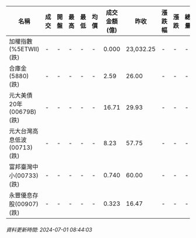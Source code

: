 | 名稱 | 成交 | 開盤 | 最高 | 最低 | 均價 | 成交金額(億) | 昨收 | 漲跌幅 | 漲跌 | 總量 | 昨量 | 振幅 |
| -------- | -------- | -------- | -------- |-------- | -------- | -------- |-------- |-------- |-------- | -------- | -------- |-------- |
|加權指數(%5ETWII) (跌)|-|-|-|-|-|0.000|23,032.25|-|-|-|-|0.00%|
|合庫金(5880) (跌)|-|-|-|-|-|2.59|26.00|-|-|-|-|0.00%|
|元大美債20年(00679B) (跌)|-|-|-|-|-|16.71|29.93|-|-|-|-|0.00%|
|元大台灣高息低波(00713) (跌)|-|-|-|-|-|8.23|57.75|-|-|-|-|0.00%|
|富邦臺灣中小(00733) (跌)|-|-|-|-|-|0.740|60.00|-|-|-|-|0.00%|
|永豐優息存股(00907) (跌)|-|-|-|-|-|0.323|16.47|-|-|-|-|0.00%|
###### 資料更新時間: 2024-07-01 08:44:03
